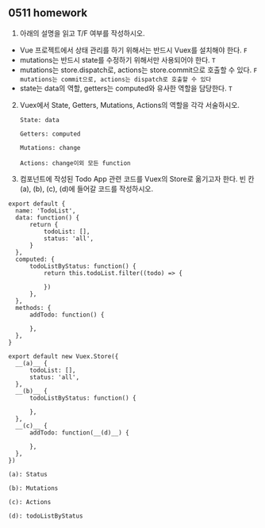 ## 0511 homework

1. 아래의 설명을 읽고 T/F 여부를 작성하시오.
- Vue 프로젝트에서 상태 관리를 하기 위해서는 반드시 Vuex를 설치해야 한다. `F`
- mutations는 반드시 state를 수정하기 위해서만 사용되어야 한다. `T`
- mutations는 store.dispatch로, actions는 store.commit으로 호출할 수 있다. `F` `mutations는 commit으로, actions는 dispatch로 호출할 수 있다`
- state는 data의 역할, getters는 computed와 유사한 역할을 담당한다. `T`



2. Vuex에서 State, Getters, Mutations, Actions의 역할을 각각 서술하시오.

   `State: data`

   `Getters: computed`

   `Mutations: change`

   `Actions: change이외 모든 function`



3. 컴포넌트에 작성된 Todo App 관련 코드를 Vuex의 Store로 옮기고자 한다. 
  빈 칸 (a), (b), (c), (d)에 들어갈 코드를 작성하시오.

  ```vue
  export default {
  	name: 'TodoList',
  	data: function() {
  		return {
  			todoList: [],
  			status: 'all',
  		}
  	},
  	computed: {
  		todoListByStatus: function() {
  			return this.todoList.filter((todo) => {
  
  			})
  		},
  	},
  	methods: {
  		addTodo: function() {
  			
  		},
  	},
  }
  ```

  ```vue
  export default new Vuex.Store({
  	__(a)__ {
  		todoList: [],
  		status: 'all',
  	},
  	__(b)__ {
  		todoListByStatus: function() {
  
  		},
  	},
  	__(c)__ {
  		addTodo: function(__(d)__) {
  
  		},
  	},
  })
  ```

  `(a): Status`

  `(b): Mutations`

  `(c): Actions`

  `(d): todoListByStatus`